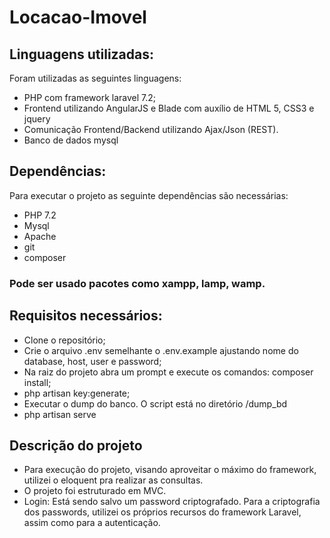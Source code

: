 # Locacao-Imovel
## Linguagens utilizadas:
Foram utilizadas as seguintes linguagens:
- PHP com framework laravel 7.2;
- Frontend utilizando AngularJS e Blade com auxílio de HTML 5, CSS3 e jquery
- Comunicação Frontend/Backend utilizando Ajax/Json (REST).
- Banco de dados mysql
## Dependências:
Para executar o projeto as seguinte dependências são necessárias:
- PHP 7.2
- Mysql
- Apache
- git
- composer
### Pode ser usado pacotes como xampp, lamp, wamp.

## Requisitos necessários:
- Clone o repositório;
- Crie o arquivo .env semelhante o .env.example ajustando nome do database, host, user e password;
- Na raiz do projeto abra um prompt e execute os comandos: composer install;
- php artisan key:generate;
- Executar o dump do banco. O script está no diretório /dump_bd
- php artisan serve
## Descrição do projeto
- Para execução do projeto, visando aproveitar o máximo do framework, utilizei o eloquent pra realizar as consultas.
- O projeto foi estruturado em MVC.
- Login: Está sendo salvo um password criptografado. Para a criptografia dos passwords, utilizei os próprios recursos do framework Laravel, assim como para a autenticação.
